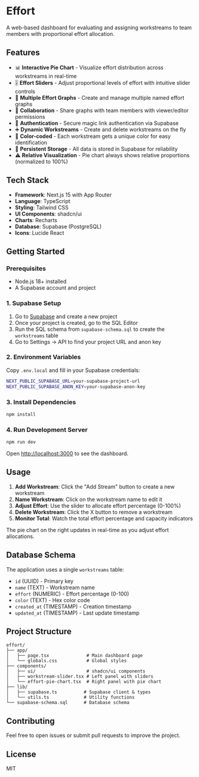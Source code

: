 # Effort

A web-based dashboard for evaluating and assigning workstreams to team members with proportional effort allocation.

## Features

- 📊 **Interactive Pie Chart** - Visualize effort distribution across workstreams in real-time
- 🎚️ **Effort Sliders** - Adjust proportional levels of effort with intuitive slider controls
- 📁 **Multiple Effort Graphs** - Create and manage multiple named effort graphs
- 👥 **Collaboration** - Share graphs with team members with viewer/editor permissions
- 🔐 **Authentication** - Secure magic link authentication via Supabase
- ➕ **Dynamic Workstreams** - Create and delete workstreams on the fly
- 🎨 **Color-coded** - Each workstream gets a unique color for easy identification
- 💾 **Persistent Storage** - All data is stored in Supabase for reliability
- ⚠️ **Relative Visualization** - Pie chart always shows relative proportions (normalized to 100%)

## Tech Stack

- **Framework**: Next.js 15 with App Router
- **Language**: TypeScript
- **Styling**: Tailwind CSS
- **UI Components**: shadcn/ui
- **Charts**: Recharts
- **Database**: Supabase (PostgreSQL)
- **Icons**: Lucide React

## Getting Started

### Prerequisites

- Node.js 18+ installed
- A Supabase account and project

### 1. Supabase Setup

1. Go to [Supabase](https://supabase.com) and create a new project
2. Once your project is created, go to the SQL Editor
3. Run the SQL schema from `supabase-schema.sql` to create the `workstreams` table
4. Go to Settings → API to find your project URL and anon key

### 2. Environment Variables

Copy `.env.local` and fill in your Supabase credentials:

```bash
NEXT_PUBLIC_SUPABASE_URL=your-supabase-project-url
NEXT_PUBLIC_SUPABASE_ANON_KEY=your-supabase-anon-key
```

### 3. Install Dependencies

```bash
npm install
```

### 4. Run Development Server

```bash
npm run dev
```

Open [http://localhost:3000](http://localhost:3000) to see the dashboard.

## Usage

1. **Add Workstream**: Click the "Add Stream" button to create a new workstream
2. **Name Workstream**: Click on the workstream name to edit it
3. **Adjust Effort**: Use the slider to allocate effort percentage (0-100%)
4. **Delete Workstream**: Click the X button to remove a workstream
5. **Monitor Total**: Watch the total effort percentage and capacity indicators

The pie chart on the right updates in real-time as you adjust effort allocations.

## Database Schema

The application uses a single `workstreams` table:

- `id` (UUID) - Primary key
- `name` (TEXT) - Workstream name
- `effort` (NUMERIC) - Effort percentage (0-100)
- `color` (TEXT) - Hex color code
- `created_at` (TIMESTAMP) - Creation timestamp
- `updated_at` (TIMESTAMP) - Last update timestamp

## Project Structure

```
effort/
├── app/
│   ├── page.tsx              # Main dashboard page
│   └── globals.css           # Global styles
├── components/
│   ├── ui/                   # shadcn/ui components
│   ├── workstream-slider.tsx # Left panel with sliders
│   └── effort-pie-chart.tsx  # Right panel with pie chart
├── lib/
│   ├── supabase.ts          # Supabase client & types
│   └── utils.ts             # Utility functions
└── supabase-schema.sql      # Database schema
```

## Contributing

Feel free to open issues or submit pull requests to improve the project.

## License

MIT
